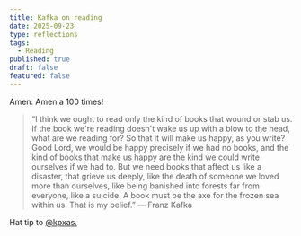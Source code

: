 ```yaml
---
title: Kafka on reading
date: 2025-09-23
type: reflections
tags:
  - Reading
published: true
draft: false
featured: false
---
```

Amen. Amen a 100 times!

> “I think we ought to read only the kind of books that wound or stab us. If the book we're reading doesn't wake us up with a blow to the head, what are we reading for? So that it will make us happy, as you write? Good Lord, we would be happy precisely if we had no books, and the kind of books that make us happy are the kind we could write ourselves if we had to. But we need books that affect us like a disaster, that grieve us deeply, like the death of someone we loved more than ourselves, like being banished into forests far from everyone, like a suicide. A book must be the axe for the frozen sea within us. That is my belief.” ― Franz Kafka

Hat tip to [@kpxas.](https://x.com/kpaxs/status/1970334436811321680?s=61)